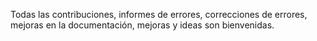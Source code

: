 Todas las contribuciones, informes de errores, correcciones de errores, mejoras en la documentación, mejoras y ideas son bienvenidas.
